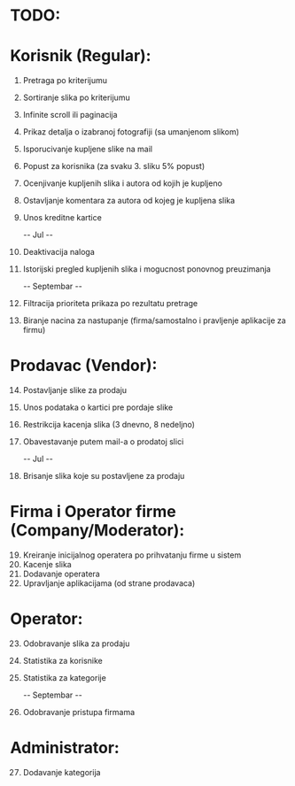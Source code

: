 # TODO:


# Korisnik (Regular):
1. Pretraga po kriterijumu
2. Sortiranje slika po kriterijumu
3. Infinite scroll ili paginacija
4. Prikaz detalja o izabranoj fotografiji (sa umanjenom slikom)
5. Isporucivanje kupljene slike na mail
6. Popust za korisnika (za svaku 3. sliku 5% popust)
7. Ocenjivanje kupljenih slika i autora od kojih je kupljeno
8. Ostavljanje komentara za autora od kojeg je kupljena slika
9. Unos kreditne kartice

    -- Jul --
10. Deaktivacija naloga
11. Istorijski pregled kupljenih slika i mogucnost ponovnog preuzimanja
    
    -- Septembar --
12. Filtracija prioriteta prikaza po rezultatu pretrage
13. Biranje nacina za nastupanje (firma/samostalno i pravljenje aplikacije za firmu)

# Prodavac (Vendor):
14. Postavljanje slike za prodaju
15. Unos podataka o kartici pre pordaje slike
16. Restrikcija kacenja slika (3 dnevno, 8 nedeljno)
17. Obavestavanje putem mail-a o prodatoj slici
    
    -- Jul -- 
18. Brisanje slika koje su postavljene za prodaju

# Firma i Operator firme (Company/Moderator):
19. Kreiranje inicijalnog operatera po prihvatanju firme u sistem
20. Kacenje slika
21. Dodavanje operatera
22. Upravljanje aplikacijama (od strane prodavaca)

# Operator:
23. Odobravanje slika za prodaju
24. Statistika za korisnike
25. Statistika za kategorije
    
    -- Septembar --
26. Odobravanje pristupa firmama


# Administrator: 
27. Dodavanje kategorija


